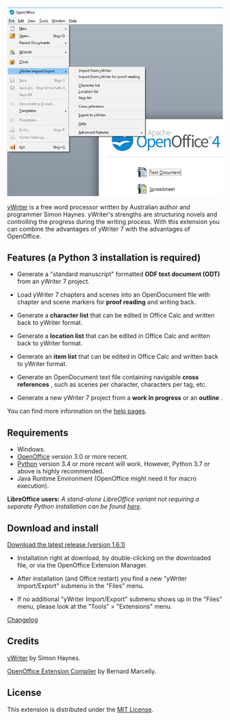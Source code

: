 ![screenshot](Screenshots/lo_menu.png)

[yWriter](http://spacejock.com/yWriter7.html) is a free word processor written by Australian author and programmer Simon Haynes. yWriter's strengths are structuring novels and controlling the progress during the writing process. With this extension you can combine the advantages of yWriter 7 with the advantages of OpenOffice.

## Features (a Python 3 installation is required)

-   Generate a "standard manuscript" formatted **ODF text document
    (ODT)** from an yWriter 7 project.

-   Load yWriter 7 chapters and scenes into an OpenDocument file with
    chapter and scene markers for **proof reading** and writing back.

-   Generate a **character list** that can be edited in Office Calc and
    written back to yWriter format.

-   Generate a **location list** that can be edited in Office Calc and
    written back to yWriter format.

-   Generate an **item list** that can be edited in Office Calc and
    written back to yWriter format.

-   Generate an OpenDocument text file containing navigable **cross
    references** , such as scenes per character, characters per tag,
    etc.

-   Generate a new yWriter 7 project from a **work in progress** or an
    **outline** .

You can find more information on the [help pages](help).

## Requirements

-   Windows.
-   [OpenOffice](https://www.openoffice.org) version 3.0 or more recent.
-   [Python](https://www.python.org/) version 3.4 or more recent will work. 
    However, Python 3.7 or above is highly recommended.
-   Java Runtime Environment (OpenOffice might need it for macro
    execution).


__LibreOffice users:__  _A stand-alone LibreOffice variant not requiring a separate Python installation can be found [here](https://peter88213.github.io/yw-cnv)._


## Download and install

[Download the latest release (version 1.6.1)](https://raw.githubusercontent.com/peter88213/pywoo/master/dist/pywoo-1.6.1.oxt)

-   Installation right at download, by double-clicking on the downloaded 
    file, or via the OpenOffice Extension Manager.

-   After installation (and Office restart) you find a new "yWriter
    Import/Export" submenu in the "Files" menu.

-   If no additional "yWriter Import/Export" submenu shows up in the
    "Files" menu, please look at the "Tools" > "Extensions" menu.

[Changelog](changelog)

## Credits

[yWriter](http://spacejock.com/yWriter7.html) by Simon Haynes.

[OpenOffice Extension
Compiler](https://wiki.openoffice.org/wiki/Extensions_Packager#Extension_Compiler)
by Bernard Marcelly.

## License

This extension is distributed under the [MIT
License](http://www.opensource.org/licenses/mit-license.php).
